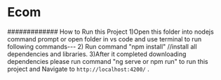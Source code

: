 # Ecom

############# How to Run this Project
1)Open this folder into nodejs command prompt or open folder in vs code and use terminal to run following commands---
2) Run command "npm install"  //install all dependencies and libraries.
3)After it completed downloading dependencies please run command "ng serve or npm run" to run this project and Navigate to `http://localhost:4200/` .
